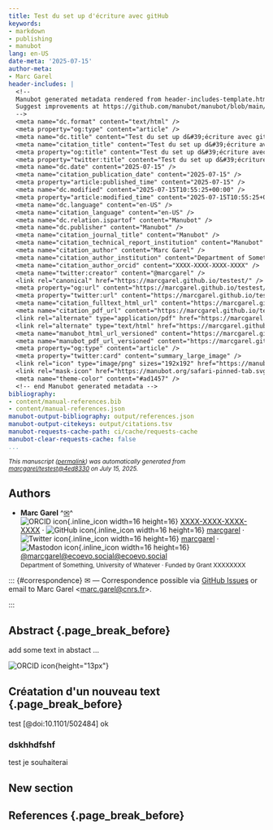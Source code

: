 ```yaml
---
title: Test du set up d'écriture avec gitHub
keywords:
- markdown
- publishing
- manubot
lang: en-US
date-meta: '2025-07-15'
author-meta:
- Marc Garel
header-includes: |
  <!--
  Manubot generated metadata rendered from header-includes-template.html.
  Suggest improvements at https://github.com/manubot/manubot/blob/main/manubot/process/header-includes-template.html
  -->
  <meta name="dc.format" content="text/html" />
  <meta property="og:type" content="article" />
  <meta name="dc.title" content="Test du set up d&#39;écriture avec gitHub" />
  <meta name="citation_title" content="Test du set up d&#39;écriture avec gitHub" />
  <meta property="og:title" content="Test du set up d&#39;écriture avec gitHub" />
  <meta property="twitter:title" content="Test du set up d&#39;écriture avec gitHub" />
  <meta name="dc.date" content="2025-07-15" />
  <meta name="citation_publication_date" content="2025-07-15" />
  <meta property="article:published_time" content="2025-07-15" />
  <meta name="dc.modified" content="2025-07-15T10:55:25+00:00" />
  <meta property="article:modified_time" content="2025-07-15T10:55:25+00:00" />
  <meta name="dc.language" content="en-US" />
  <meta name="citation_language" content="en-US" />
  <meta name="dc.relation.ispartof" content="Manubot" />
  <meta name="dc.publisher" content="Manubot" />
  <meta name="citation_journal_title" content="Manubot" />
  <meta name="citation_technical_report_institution" content="Manubot" />
  <meta name="citation_author" content="Marc Garel" />
  <meta name="citation_author_institution" content="Department of Something, University of Whatever" />
  <meta name="citation_author_orcid" content="XXXX-XXXX-XXXX-XXXX" />
  <meta name="twitter:creator" content="@marcgarel" />
  <link rel="canonical" href="https://marcgarel.github.io/testest/" />
  <meta property="og:url" content="https://marcgarel.github.io/testest/" />
  <meta property="twitter:url" content="https://marcgarel.github.io/testest/" />
  <meta name="citation_fulltext_html_url" content="https://marcgarel.github.io/testest/" />
  <meta name="citation_pdf_url" content="https://marcgarel.github.io/testest/manuscript.pdf" />
  <link rel="alternate" type="application/pdf" href="https://marcgarel.github.io/testest/manuscript.pdf" />
  <link rel="alternate" type="text/html" href="https://marcgarel.github.io/testest/v/4ed83308c5606a94265d77ce7ea076c4404a5d76/" />
  <meta name="manubot_html_url_versioned" content="https://marcgarel.github.io/testest/v/4ed83308c5606a94265d77ce7ea076c4404a5d76/" />
  <meta name="manubot_pdf_url_versioned" content="https://marcgarel.github.io/testest/v/4ed83308c5606a94265d77ce7ea076c4404a5d76/manuscript.pdf" />
  <meta property="og:type" content="article" />
  <meta property="twitter:card" content="summary_large_image" />
  <link rel="icon" type="image/png" sizes="192x192" href="https://manubot.org/favicon-192x192.png" />
  <link rel="mask-icon" href="https://manubot.org/safari-pinned-tab.svg" color="#ad1457" />
  <meta name="theme-color" content="#ad1457" />
  <!-- end Manubot generated metadata -->
bibliography:
- content/manual-references.bib
- content/manual-references.json
manubot-output-bibliography: output/references.json
manubot-output-citekeys: output/citations.tsv
manubot-requests-cache-path: ci/cache/requests-cache
manubot-clear-requests-cache: false
...
```







<small><em>
This manuscript
([permalink](https://marcgarel.github.io/testest/v/4ed83308c5606a94265d77ce7ea076c4404a5d76/))
was automatically generated
from [marcgarel/testest@4ed8330](https://github.com/marcgarel/testest/tree/4ed83308c5606a94265d77ce7ea076c4404a5d76)
on July 15, 2025.
</em></small>



## Authors



+ **Marc Garel**
  ^[✉](#correspondence)^<br>
    ![ORCID icon](images/orcid.svg){.inline_icon width=16 height=16}
    [XXXX-XXXX-XXXX-XXXX](https://orcid.org/XXXX-XXXX-XXXX-XXXX)
    · ![GitHub icon](images/github.svg){.inline_icon width=16 height=16}
    [marcgarel](https://github.com/marcgarel)
    · ![Twitter icon](images/twitter.svg){.inline_icon width=16 height=16}
    [marcgarel](https://twitter.com/marcgarel)
    · ![Mastodon icon](images/mastodon.svg){.inline_icon width=16 height=16}
    [\@marcgarel@ecoevo.social@ecoevo.social](https://ecoevo.social/@marcgarel@ecoevo.social)
    <br>
  <small>
     Department of Something, University of Whatever
     · Funded by Grant XXXXXXXX
  </small>


::: {#correspondence}
✉ — Correspondence possible via [GitHub Issues](https://github.com/marcgarel/testest/issues)
or email to
Marc Garel \<marc.garel@cnrs.fr\>.


:::


## Abstract {.page_break_before}


add some text in abstact ...

![ORCID icon](images/orcid.svg){height="13px"}


## Créatation d'un nouveau text {.page_break_before}


test [@doi:10.1101/502484]
ok 

### dskhhdfshf


test je souhaiterai 



## New section 


## References {.page_break_before}

<!-- Explicitly insert bibliography here -->
<div id="refs"></div>

